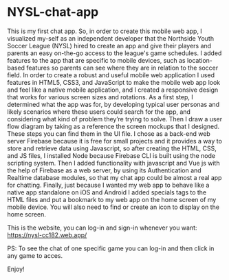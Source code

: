 # NYSL-chat-app

This is my first chat app. 
So, in order to create this mobile web app, I visualized my-self as an independent developer that the Northside Youth Soccer League (NYSL) hired to create an app and give their players and parents an easy on-the-go access to the league's game schedules. I added features to the app that are specific to mobile devices, such as location-based features so parents can see where they are in relation to the soccer field.
In order to create a robust and useful mobile web application I used features in HTML5, CSS3, and JavaScript to make the mobile web app look and feel like a native mobile application, and I created a responsive design that works for various screen sizes and rotations.
As a first step, I determined what the app was for, by developing typical user personas and likely scenarios where these users could search for the app, and considering what kind of problem they’re trying to solve. Then I draw a user flow diagram by taking as a reference the screen mockups that I designed. These steps you can find them in the UI file.
I chose as a back-end web server Firebase because it is free for small projects and it provides a way to store and retrieve data using Javascript, so after creating the HTML, CSS, and JS files, I installed Node because Firebase CLI is built using the node scripting system. Then I added functionality with javascript and Vue js with the help of Firebase as a web server, by using its Authentication and Realtime database modules, so that my chat app could be almost a real app for chatting.
Finally, just because I wanted my web app to behave like a native app standalone on iOS and Android I added specials tags to the HTML files and put a bookmark to my web app on the home screen of my mobile device. You will also need to find or create an icon to display on the home screen.

This is the website, you can log-in and sign-in whenever you want: https://nysl-cc182.web.app/

PS: To see the chat of one specific game you can log-in and then click in any game to acces.

Enjoy!
